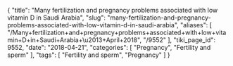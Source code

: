 {
    "title": "Many fertilization and pregnancy problems associated with low vitamin D in Saudi Arabia",
    "slug": "many-fertilization-and-pregnancy-problems-associated-with-low-vitamin-d-in-saudi-arabia",
    "aliases": [
        "/Many+fertilization+and+pregnancy+problems+associated+with+low+vitamin+D+in+Saudi+Arabia+\u2013+April+2018",
        "/9552"
    ],
    "tiki_page_id": 9552,
    "date": "2018-04-21",
    "categories": [
        "Pregnancy",
        "Fertility and sperm"
    ],
    "tags": [
        "Fertility and sperm",
        "Pregnancy"
    ]
}